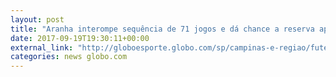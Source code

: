 ```yaml
---
layout: post
title: "Aranha interompe sequência de 71 jogos e dá chance a reserva após mais de um ano"
date: 2017-09-19T19:30:11+00:00
external_link: "http://globoesporte.globo.com/sp/campinas-e-regiao/futebol/times/ponte-preta/noticia/aranha-interrompe-sequencia-de-71-jogos-e-da-chance-a-reserva-apos-mais-de-um-ano.ghtml"
categories: news globo.com
---
```

